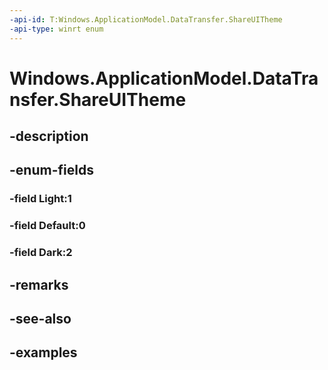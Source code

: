 ```yaml
---
-api-id: T:Windows.ApplicationModel.DataTransfer.ShareUITheme
-api-type: winrt enum
---
```


<!-- Enumeration syntax.
public enum ShareUITheme : int 
-->

# Windows.ApplicationModel.DataTransfer.ShareUITheme

## -description

## -enum-fields
### -field Light:1

### -field Default:0

### -field Dark:2

## -remarks

## -see-also

## -examples

